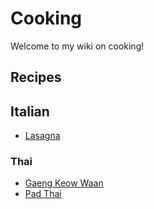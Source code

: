 # Cooking

Welcome to my wiki on cooking!

## Recipes

## Italian

- [Lasagna](recipes/italian/lasagna.md)

### Thai

- [Gaeng Keow Waan](recipes/thai/gaeng_keow_waan.md)
- [Pad Thai](recipes/thai/pad_thai.md)
